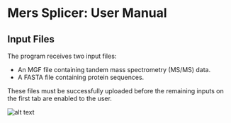 # Mers Splicer: User Manual

## Input Files

The program receives two input files:
* An MGF file containing tandem mass spectrometry (MS/MS) data.
* A FASTA file containing protein sequences.

These files must be successfully uploaded before the remaining inputs on the first tab are enabled to the user.

![alt text](https://raw.githubusercontent.com/arpitbajaj98/MersProject/master/docs/UserManualimgs/inputmgf.png)
